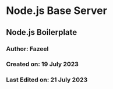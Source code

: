 # Node.js Base Server

## Node.js Boilerplate

### Author: Fazeel

### Created on: 19 July 2023

### Last Edited on: 21 July 2023
